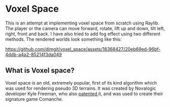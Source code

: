 # Voxel Space

This is an attempt at implementing voxel space from scratch using Raylib. The player or the camera can move forward, rotate, lift up and down, tilt left, right, front and back.
I have also tried to add fog effect using two different methods.
The rendered worlds look something like this:

https://github.com/djmgit/voxel_space/assets/16368427/20eb69ed-96bf-4ddb-a4a2-85214f3da049

## What is Voxel space?

Voxel space is an old, extremely popular, first of its kind algorithm which was used for rendering pseudo 3D terrains. It was created by Novalogic developer 
Kyle Freeman, who also <a href="https://patents.google.com/patent/US6020893"> patented </a> it, and was used to create their signature game Comanche.

